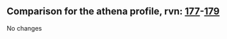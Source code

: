 ## Comparison for the athena profile, rvn: [177](https://github.com/PRO100KatYT/FortniteProfileRevisions/tree/main/profiles/athena/177%20athena.json)-[179](https://github.com/PRO100KatYT/FortniteProfileRevisions/tree/main/profiles/athena/179%20athena.json)

No changes

